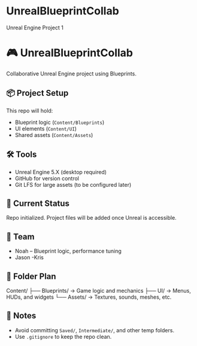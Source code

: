 # UnrealBlueprintCollab
Unreal Engine Project 1
# 🎮 UnrealBlueprintCollab

Collaborative Unreal Engine project using Blueprints.

## 📦 Project Setup

This repo will hold:
- Blueprint logic (`Content/Blueprints`)
- UI elements (`Content/UI`)
- Shared assets (`Content/Assets`)

## 🛠️ Tools

- Unreal Engine 5.X (desktop required)
- GitHub for version control
- Git LFS for large assets (to be configured later)

## 🚧 Current Status

Repo initialized. Project files will be added once Unreal is accessible.

## 👥 Team

- Noah – Blueprint logic, performance tuning
- Jason
-Kris 

## 📁 Folder Plan
Content/
├── Blueprints/       → Game logic and mechanics
├── UI/               → Menus, HUDs, and widgets
└── Assets/           → Textures, sounds, meshes, etc.


## 📝 Notes

- Avoid committing `Saved/`, `Intermediate/`, and other temp folders.
- Use `.gitignore` to keep the repo clean.
